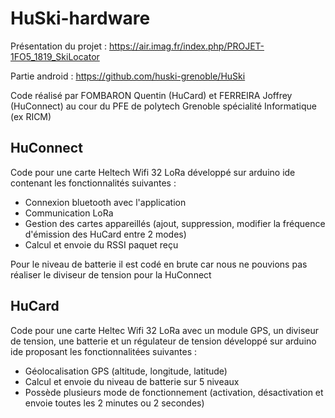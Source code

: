 # HuSki-hardware

Présentation du projet : https://air.imag.fr/index.php/PROJET-1FO5_1819_SkiLocator

Partie android : https://github.com/huski-grenoble/HuSki

Code réalisé par FOMBARON Quentin (HuCard) et FERREIRA Joffrey (HuConnect) au cour du PFE de polytech Grenoble spécialité Informatique (ex RICM)

## HuConnect 

Code pour une carte Heltech Wifi 32 LoRa développé sur arduino ide contenant les fonctionnalités suivantes :
* Connexion bluetooth avec l'application
* Communication LoRa
* Gestion des cartes appareillés (ajout, suppression, modifier la fréquence d'émission des HuCard entre 2 modes)
* Calcul et envoie du RSSI paquet reçu

Pour le niveau de batterie il est codé en brute car nous ne pouvions pas réaliser le diviseur de tension pour la HuConnect

## HuCard

Code pour une carte Heltec Wifi 32 LoRa avec un module GPS, un diviseur de tension, une batterie et un régulateur de tension développé sur arduino ide proposant les fonctionnalitées suivantes : 
* Géolocalisation GPS (altitude, longitude, latitude)
* Calcul et envoie du niveau de batterie sur 5 niveaux
* Possède plusieurs mode de fonctionnement (activation, désactivation et envoie toutes les 2 minutes ou 2 secondes)
